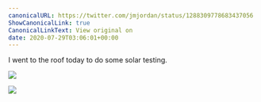 ```yaml
---
canonicalURL: https://twitter.com/jmjordan/status/1288309778683437056
ShowCanonicalLink: true
CanonicalLinkText: View original on
date: 2020-07-29T03:06:01+00:00
---
```

I went to the roof today to do some solar testing.

![](/images/1288309778683437056-EeD-5wXXYAAqws1.jpg)

![](/images/1288309778683437056-EeD-6McWsAEhjHK.jpg)